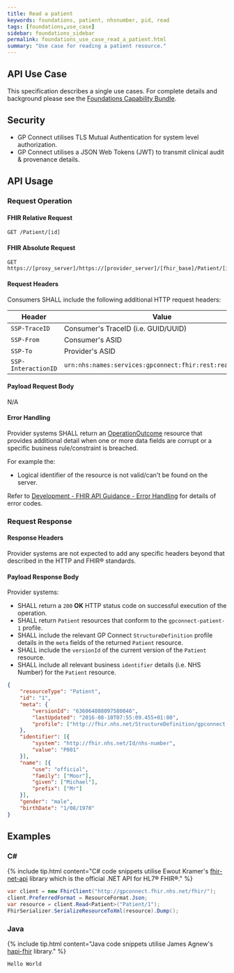 ```yaml
---
title: Read a patient
keywords: foundations, patient, nhsnumber, pid, read
tags: [foundations,use_case]
sidebar: foundations_sidebar
permalink: foundations_use_case_read_a_patient.html
summary: "Use case for reading a patient resource."
---
```


## API Use Case ##

This specification describes a single use cases. For complete details and background please see the [Foundations Capability Bundle](foundations.html).

## Security ##

- GP Connect utilises TLS Mutual Authentication for system level authorization.
- GP Connect utilises a JSON Web Tokens (JWT) to transmit clinical audit & provenance details. 

## API Usage ##

### Request Operation ###

#### FHIR Relative Request ####

```http
GET /Patient/[id]
```

#### FHIR Absolute Request ####

```http
GET https://[proxy_server]/https://[provider_server]/[fhir_base]/Patient/[id]
```

#### Request Headers ####

Consumers SHALL include the following additional HTTP request headers:

| Header               | Value |
|----------------------|-------|
| `SSP-TraceID`        | Consumer's TraceID (i.e. GUID/UUID) |
| `SSP-From`           | Consumer's ASID |
| `SSP-To`             | Provider's ASID |
| `SSP-InteractionID`  | `urn:nhs:names:services:gpconnect:fhir:rest:read:patient`|

#### Payload Request Body ####

N/A

#### Error Handling ####

Provider systems SHALL return an [OperationOutcome](https://www.hl7.org/fhir/DSTU2/operationoutcome.html) resource that provides additional detail when one or more data fields are corrupt or a specific business rule/constraint is breached.

For example the:

- Logical identifier of the resource is not valid/can't be found on the server.  

Refer to [Development - FHIR API Guidance - Error Handling](development_fhir_error_handling_guidance.html) for details of error codes.

### Request Response ###

#### Response Headers ####

Provider systems are not expected to add any specific headers beyond that described in the HTTP and FHIR&reg; standards.

#### Payload Response Body ####

Provider systems:

- SHALL return a `200` **OK** HTTP status code on successful execution of the operation.
- SHALL return `Patient` resources that conform to the `gpconnect-patient-1` profile.
- SHALL include the relevant GP Connect `StructureDefinition` profile details in the `meta` fields of the returned `Patient` resource.
- SHALL include the `versionId` of the current version of the `Patient` resource.
- SHALL include all relevant business `identifier` details (i.e. NHS Number) for the `Patient` resource.

```json
{
	"resourceType": "Patient",
	"id": "1",
	"meta": {
		"versionId": "636064088097580046",
		"lastUpdated": "2016-08-10T07:55:09.455+01:00",
		"profile": ["http://fhir.nhs.net/StructureDefinition/gpconnect-patient-1"]
	},
	"identifier": [{
		"system": "http://fhir.nhs.net/Id/nhs-number",
		"value": "P001"
	}],
	"name": [{
		"use": "official",
		"family": ["Moor"],
		"given": ["Michael"],
		"prefix": ["Mr"]
	}],
	"gender": "male",
	"birthDate": "1/08/1970"
}
```

## Examples ##

### C# ###

{% include tip.html content="C# code snippets utilise Ewout Kramer's [fhir-net-api](https://github.com/ewoutkramer/fhir-net-api) library which is the official .NET API for HL7&reg; FHIR&reg;." %}

```csharp
var client = new FhirClient("http://gpconnect.fhir.nhs.net/fhir/");
client.PreferredFormat = ResourceFormat.Json;
var resource = client.Read<Patient>("Patient/1");
FhirSerializer.SerializeResourceToXml(resource).Dump();
```

### Java ###

{% include tip.html content="Java code snippets utilise James Agnew's [hapi-fhir](https://github.com/jamesagnew/hapi-fhir/
) library." %}

```java
Hello World
```